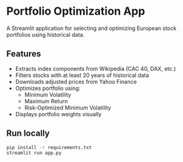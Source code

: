 # Portfolio Optimization App

A Streamlit application for selecting and optimizing European stock portfolios using historical data.

## Features
- Extracts index components from Wikipedia (CAC 40, DAX, etc.)
- Filters stocks with at least 20 years of historical data
- Downloads adjusted prices from Yahoo Finance
- Optimizes portfolio using:
  - Minimum Volatility
  - Maximum Return
  - Risk-Optimized Minimum Volatility
- Displays portfolio weights visually

## Run locally
```bash
pip install -r requirements.txt
streamlit run app.py
